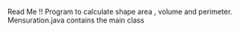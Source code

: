 Read Me !!
Program to calculate shape area , volume and perimeter.
Mensuration.java contains the main class
